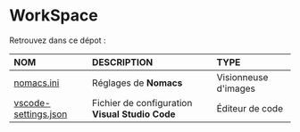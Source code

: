 # WorkSpace

Retrouvez dans ce dépot :

|NOM|DESCRIPTION|TYPE|
|:--|:--|:--|
|[nomacs.ini](https://github.com/jasonchampagne/WorkSpace/blob/master/nomacs.ini)|Réglages de **Nomacs**|Visionneuse d'images|
|[vscode-settings.json](https://github.com/jasonchampagne/WorkSpace/blob/master/vscode-settings.json)|Fichier de configuration **Visual Studio Code**|Éditeur de code|
